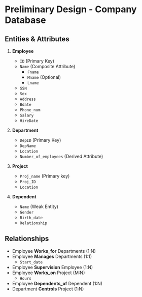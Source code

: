 # Preliminary Design - Company Database

## Entities & Attributes
1. **Employee**
   - `ID` (Primary Key)
   - `Name` (Composite Attribute)
     - `Fname`
     - `Mname` (Optional)
     - `Lname`
   - `SSN`
   - `Sex`
   - `Address`
   - `Bdate`
   - `Phone_num`
   - `Salary`
   - `HireDate`
  
2. **Department**
   - `DepID` (Primary Key)
   - `DepName`
   - `Location`
   - `Number_of_employees` (Derived Attribute)
  
3. **Project**
   - `Proj_name` (Primary key)
   - `Proj_ID`
   - `Location`
  
4. **Dependent**
   - `Name` (Weak Entity)
   - `Gender`
   - `Birth_date`
   - `Relationship`

## Relationships
- Employee **Works_for** Departments (1:N)
- Employee **Manages** Departments (1:1)
   - `Start_date`
- Employee **Supervision** Employee (1:N)
- Employee **Works_on** Project (M:N)
   - `Hours`
- Employee **Dependents_of** Dependent (1:N)
- Department **Controls** Project (1:N)
